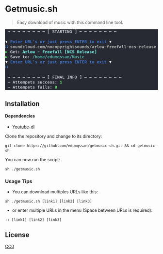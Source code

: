 # Getmusic.sh

> Easy download of music with this command line tool.

![Template](https://raw.githubusercontent.com/edumqssan/getmusic-sh/main/template.png)

## Installation

#### Dependencies

- [Youtube-dl](https://github.com/ytdl-org/youtube-dl#installation)

Clone the repository and change to its directory:

```text
git clone https://github.com/edumqssan/getmusic-sh.git && cd getmusic-sh
```

You can now run the script:
```text
sh ./getmusic.sh
```

### Usage Tips

- You can download multiples URLs like this:

```text
sh ./getmusic.sh [link1] [link2] [link3]
```
- or enter multiple URLs in the menu (Space between URLs is required):
```text
:: [link1] [link2] [link3]
```

## License
[CC0](https://github.com/edumqssan/getmusic-sh/blob/main/LICENSE)
